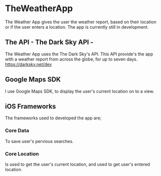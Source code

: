 
# TheWeatherApp
The Weather App gives the user the weather report, based on their location or if the user enters a location.
The app is currently still in development.

## The API - The Dark Sky API -
The Weather App uses the The Dark Sky's API. This API provide's the app with a weather report from across the globe, for up to seven days.
https://darksky.net/dev

## Google Maps SDK
I use Google Maps SDK, to display the user's current location on to a view.

## iOS Frameworks
The frameworks used to developed the app are;
### Core Data
To save user's pervious searches.
### Core Location
Is used to get the user's current location, and used to get user's entered location.


